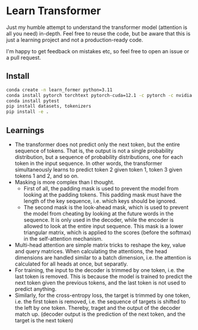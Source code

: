 # Learn Transformer

Just my humble attempt to understand the transformer model (attention is all you need) in-depth.
Feel free to reuse the code, but be aware that this is just a learning project and not a production-ready code.

I'm happy to get feedback on mistakes etc, so feel free to open an issue or a pull request.


## Install

```bash
conda create -n learn_former python=3.11
conda install pytorch torchtext pytorch-cuda=12.1 -c pytorch -c nvidia
conda install pytest
pip install datasets, tokenizers
pip install -e .
```


## Learnings

- The transformer does not predict only the next token, but the entire sequence of tokens. That is, the output is not a single probability distribution, but a sequence of probability distributions, one for each token in the input sequence. In other words, the transformer simultaneously learns to predict token 2 given token 1, token 3 given tokens 1 and 2, and so on.
- Masking is more complex than I thought.
    - First of all, the padding mask is used to prevent the model from looking at the padding tokens. This padding mask must have the length of the key sequence, i.e. which keys should be ignored.
    - The second mask is the look-ahead mask, which is used to prevent the model from cheating by looking at the future words in the sequence. It is only used in the decoder, while the encoder is allowed to look at the entire input sequence. This mask is a lower triangular matrix, which is applied to the scores (before the softmax) in the self-attention mechanism.
- Multi-head attention are simple matrix tricks to reshape the key, value and query matrices. When calculating the attentions, the head dimensions are handled similar to a batch dimension, i.e. the attention is calculated for all heads at once, but separatly.
- For training, the input to the decoder is trimmed by one token, i.e. the last token is removed. This is because the model is trained to predict the next token given the previous tokens, and the last token is not used to predict anything.
- Similarly, for the cross-entropy loss, the target is trimmed by one token, i.e. the first token is removed, i.e. the sequence of targets is shifted to the left by one token. Thereby, traget and the output of the decoder match up. (decoder output is the prediction of the next token, and the target is the next token)